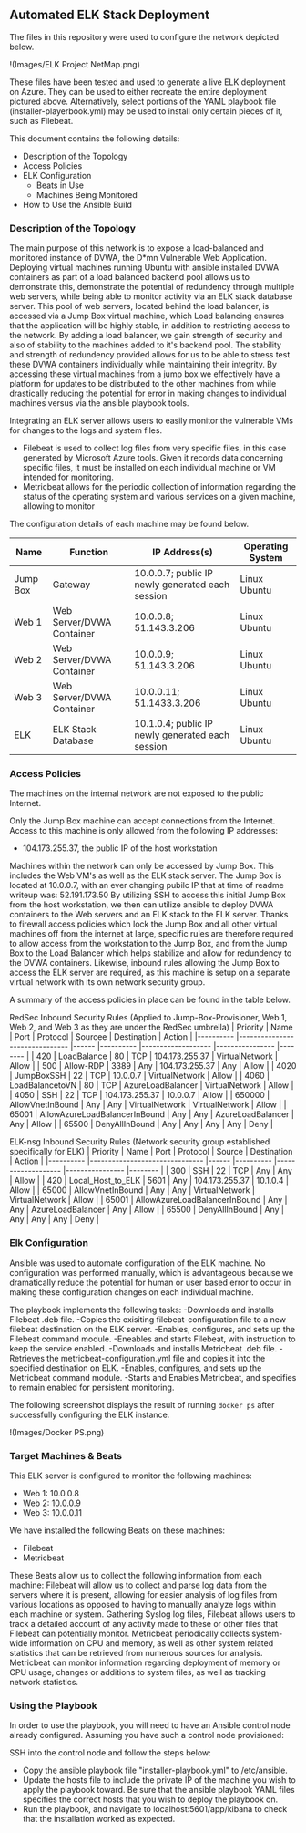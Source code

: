## Automated ELK Stack Deployment

The files in this repository were used to configure the network depicted below.

!(Images/ELK Project NetMap.png)

These files have been tested and used to generate a live ELK deployment on Azure. They can be used to either recreate the entire deployment pictured above. Alternatively, select portions of the YAML playbook file (installer-playerbook.yml) may be used to install only certain pieces of it, such as Filebeat.

This document contains the following details:
- Description of the Topology
- Access Policies
- ELK Configuration
  - Beats in Use
  - Machines Being Monitored
- How to Use the Ansible Build


### Description of the Topology

The main purpose of this network is to expose a load-balanced and monitored instance of DVWA, the D*mn Vulnerable Web Application.
Deploying virtual machines running Ubuntu with ansible installed DVWA containers as part of a load balanced backend pool allows us to demonstrate this, demonstrate the potential of redundency through multiple web servers, while being able to monitor activity via an ELK stack database server. This pool of web servers, located behind the load balancer, is accessed via a Jump Box virtual machine, which 
Load balancing ensures that the application will be highly stable, in addition to restricting access to the network.
By adding a load balancer, we gain strength of security and also of stability to the machines added to it's backend pool. The stability and strength of redundency provided allows for us to be able to stress test these DVWA containers individually while maintaining their integrity. By accessing these virtual machines from a jump box we effectively have a platform for updates to be distributed to the other machines from while drastically reducing the potential for error in making changes to individual machines versus via the ansible playbook tools. 

Integrating an ELK server allows users to easily monitor the vulnerable VMs for changes to the logs and system files.
- Filebeat is used to collect log files from very specific files, in this case generated by Microsoft Azure tools. Given it records data concerning specific files, it must be installed on each individual machine or VM intended for monitoring. 
- Metricbeat allows for the periodic collection of information regarding the status of the operating system and various services on a given machine, allowing to monitor 

The configuration details of each machine may be found below.

| Name     	| Function                  	| IP Address(s)                                   	| Operating System 	|
|----------	|---------------------------	|--------------------------------------------------	|------------------	|
| Jump Box 	| Gateway                   	| 10.0.0.7; public IP newly generated each session 	| Linux Ubuntu     	|
| Web 1    	| Web Server/DVWA Container 	| 10.0.0.8; 51.143.3.206                           	| Linux Ubuntu     	|
| Web 2    	| Web Server/DVWA Container 	| 10.0.0.9; 51.143.3.206                           	| Linux Ubuntu     	|
| Web 3    	| Web Server/DVWA Container 	| 10.0.0.11; 51.1433.3.206                         	| Linux Ubuntu     	|
| ELK      	| ELK Stack Database        	| 10.1.0.4; public IP newly generated each session 	| Linux Ubuntu     	|

### Access Policies

The machines on the internal network are not exposed to the public Internet. 

Only the Jump Box machine can accept connections from the Internet. Access to this machine is only allowed from the following IP addresses:
- 104.173.255.37, the public IP of the host workstation

Machines within the network can only be accessed by Jump Box.
This includes the Web VM's as well as the ELK stack server. The Jump Box is located at 10.0.0.7, with an ever changing pubilc IP that at time of readme writeup was: 52.191.173.50 
By utilizing SSH to access this initial Jump Box from the host workstation, we then can utilize ansible to deploy DVWA containers to the Web servers and an ELK stack to the ELK server. Thanks to firewall access policies which lock the Jump Box and all other virtual machines off from the internet at large, specific rules are therefore required to allow access from the workstation to the Jump Box, and from the Jump Box to the Load Balancer which helps stabilize and allow for redundency to the DVWA containers. Likewise, inbound rules allowing the Jump Box to access the ELK server are required, as this machine is setup on a separate virtual network with its own network security group.

A summary of the access policies in place can be found in the table below.

RedSec Inbound Security Rules (Applied to Jump-Box-Provisioner, Web 1, Web 2, and Web 3 as they are under the RedSec umbrella)
| Priority 	| Name                          	| Port 	| Protocol 	| Sourcee           	| Destination    	| Action 	|
|----------	|-------------------------------	|------	|----------	|-------------------	|----------------	|--------	|
| 420      	| LoadBalance                   	| 80   	| TCP      	| 104.173.255.37    	| VirtualNetwork 	| Allow  	|
| 500      	| Allow-RDP                     	| 3389 	| Any      	| 104.173.255.37    	| Any            	| Allow  	|
| 4020     	| JumpBoxSSH                    	| 22   	| TCP      	| 10.0.0.7          	| VirtualNetwork 	| Allow  	|
| 4060     	| LoadBalancetoVN               	| 80   	| TCP      	| AzureLoadBalancer 	| VirtualNetwork 	| Allow  	|
| 4050     	| SSH                           	| 22   	| TCP      	| 104.173.255.37    	| 10.0.0.7       	| Allow  	|
| 650000   	| AllowVnetInBound              	| Any  	| Any      	| VirtualNetwork    	| VirtualNetwork 	| Allow  	|
| 65001    	| AllowAzureLoadBalancerInBound 	| Any  	| Any      	| AzureLoadBalancer 	| Any            	| Allow  	|
| 65500    	| DenyAllInBound                	| Any  	| Any      	| Any               	| Any            	| Deny   	|

ELK-nsg Inbound Security Rules (Network security group established specifically for ELK)
| Priority 	| Name                          	| Port 	| Protocol 	| Source            	| Destination    	| Action 	|
|----------	|-------------------------------	|------	|----------	|-------------------	|----------------	|--------	|
| 300      	| SSH                           	| 22   	| TCP      	| Any               	| Any            	| Allow  	|
| 420      	| Local_Host_to_ELK             	| 5601 	| Any      	| 104.173.255.37    	| 10.1.0.4       	| Allow  	|
| 65000    	| AllowVnetInBound              	| Any  	| Any      	| VirtualNetwork    	| VirtualNetwork 	| Allow  	|
| 65001    	| AllowAzureLoadBalancerInBound 	| Any  	| Any      	| AzureLoadBalancer 	| Any            	| Allow  	|
| 65500    	| DenyAllInBound                	| Any  	| Any      	| Any               	| Any            	| Deny   	|

### Elk Configuration

Ansible was used to automate configuration of the ELK machine. No configuration was performed manually, which is advantageous because we dramatically reduce the potential for human or user based error to occur in making these configuration changes on each individual machine. 

The playbook implements the following tasks:
-Downloads and installs Filebeat .deb file.
-Copies the exisiting filebeat-configuration file to a new filebeat destination on the ELK server.
-Enables, configures, and sets up the Filebeat command module.
-Eneables and starts Filebeat, with instruction to keep the service enabled.
-Downloads and installs Metricbeat .deb file.
-Retrieves the metricbeat-configuration.yml file and copies it into the specified destination on ELK.
-Enables, configures, and sets up the Metricbeat command module.
-Starts and Enables Metricbeat, and specifies to remain enabled for persistent monitoring.

The following screenshot displays the result of running `docker ps` after successfully configuring the ELK instance.

!(Images/Docker PS.png)

### Target Machines & Beats
This ELK server is configured to monitor the following machines:
- Web 1: 10.0.0.8
- Web 2: 10.0.0.9
- Web 3: 10.0.0.11

We have installed the following Beats on these machines:
- Filebeat
- Metricbeat 

These Beats allow us to collect the following information from each machine:
Filebeat will allow us to collect and parse log data from the servers where it is present, allowing for easier analysis of log files from various locations as opposed to having to manually analyze logs within each machine or system. Gathering Syslog log files, Filebeat allows users to track a detailed account of any activity made to these or other files that Filebeat can potentially monitor. 
Metricbeat periodically collects system-wide information on CPU and memory, as well as other system related statistics that can be retrieved from numerous sources for analysis. Metricbeat can monitor information regarding deployment of memory or CPU usage, changes or additions to system files, as well as tracking network statistics.

### Using the Playbook
In order to use the playbook, you will need to have an Ansible control node already configured. Assuming you have such a control node provisioned: 

SSH into the control node and follow the steps below:
- Copy the ansible playbook file "installer-playbook.yml" to /etc/ansible.
- Update the hosts file to include the private IP of the machine you wish to apply the playbook toward. Be sure that the ansible playbook YAML files specifies the correct hosts that you wish to deploy the playbook on.
- Run the playbook, and navigate to localhost:5601/app/kibana to check that the installation worked as expected.
